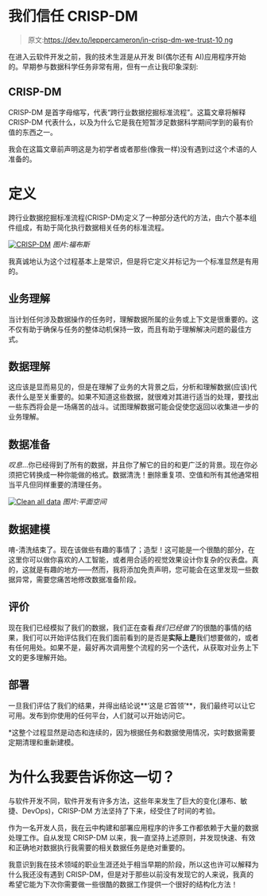 # 我们信任 CRISP-DM

> 原文:[https://dev.to/leppercameron/in-crisp-dm-we-trust-10 ng](https://dev.to/leppercameron/in-crisp-dm-we-trust--10ng)

在进入云软件开发之前，我的技术生涯是从开发 BI(偶尔还有 AI)应用程序开始的。早期参与数据科学任务非常有用，但有一点让我印象深刻:

## [](#crispdm)CRISP-DM

CRISP-DM 是首字母缩写，代表“跨行业数据挖掘标准流程”。这篇文章将解释 CRISP-DM 代表什么，以及为什么它是我在短暂涉足数据科学期间学到的最有价值的东西之一。

我会在这篇文章前声明这是为初学者或者那些(像我一样)没有遇到过这个术语的人准备的。

# [](#definition)定义

跨行业数据挖掘标准流程(CRISP-DM)定义了一种部分迭代的方法，由六个基本组件组成，有助于简化执行数据相关任务的标准流程。

[![CRISP-DM](../Images/bc577890d8a2ef6a271ea3554a182f4d.png)](https://res.cloudinary.com/practicaldev/image/fetch/s--N6Eep0eg--/c_limit%2Cf_auto%2Cfl_progressive%2Cq_auto%2Cw_880/https://blogs-images.forbes.com/jasonbloomberg/files/2015/12/800px-CRISP-DM_Process_Diagram.png) 
*图片:福布斯*

我真诚地认为这个过程基本上是常识，但是将它定义并标记为一个标准显然是有用的。

## [](#business-understanding)业务理解

当计划任何涉及数据操作的任务时，理解数据所属的业务或上下文是很重要的。这不仅有助于确保与任务的整体动机保持一致，而且有助于理解解决问题的最佳方式。

## [](#data-understanding)数据理解

这应该是显而易见的，但是在理解了业务的大背景之后，分析和理解数据(应该)代表什么是至关重要的。如果不知道这些数据，就很难对其进行适当的处理，要找出一些东西将会是一场痛苦的战斗。试图理解数据可能会促使您返回以收集进一步的业务理解。

## [](#data-preparation)数据准备

*叹息*...你已经得到了所有的数据，并且你了解它的目的和更广泛的背景。现在你必须把它转换成一种你能做的格式。数据清洗！删除重复项、空值和所有其他通常相当平凡但同样重要的清理任务。

[![Clean all data](../Images/f41d93e9f8403ac552366e1116ed9890.png)](https://res.cloudinary.com/practicaldev/image/fetch/s--Rtz_BMtg--/c_limit%2Cf_auto%2Cfl_progressive%2Cq_auto%2Cw_880/https://planspace.org/2014/01/04/some-theory-and-practice-for-data-cleaning/clean_all_the_data_yes.png) 
*图片:平面空间*

## [](#data-modelling)数据建模

唷-清洗结束了。现在该做些有趣的事情了；造型！这可能是一个很酷的部分，在这里你可以做你喜欢的人工智能，或者用合适的视觉效果设计你复杂的仪表盘。真的，这就是有趣的地方——然而，我将添加免责声明，您可能会在这里发现一些数据异常，需要您痛苦地修改数据准备阶段。

## [](#evaluation)评价

现在我们已经模拟了我们的数据，我们正在查看*我们已经做了*的很酷的事情的结果，我们可以开始评估我们在我们面前看到的是否是**实际上是**我们想要做的，或者有任何用处。如果不是，最好再次调用整个流程的另一个迭代，从获取对业务上下文的更多理解开始。

## [](#deployment)部署

一旦我们评估了我们的结果，并得出结论说**‘这是*它*首领’**，我们最终可以让它可用。发布到你使用的任何平台，人们就可以开始访问它。

*这整个过程显然是动态和连续的，因为根据任务和数据使用情况，实时数据需要定期清理和重新建模。

# 为什么我要告诉你这一切？

与软件开发不同，软件开发有许多方法，这些年来发生了巨大的变化(瀑布、敏捷、DevOps)，CRISP-DM 方法坚持了下来，经受住了时间的考验。

作为一名开发人员，我在云中构建和部署应用程序的许多工作都依赖于大量的数据处理工作。自从发现 CRISP-DM 以来，我一直坚持上述原则，并发现快速、有效和正确地对数据执行我需要的相关数据任务是绝对重要的。

我意识到我在技术领域的职业生涯还处于相当早期的阶段，所以这也许可以解释为什么我还没有遇到 CRISP-DM，但是对于那些以前没有发现它的人来说，我真的希望它能为下次你需要做一些很酷的数据工作提供一个很好的结构化方法！